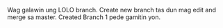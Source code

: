 Wag galawin ung LOLO branch. Create new branch tas dun mag edit and merge sa master. Created Branch 1 pede gamitin yon.
